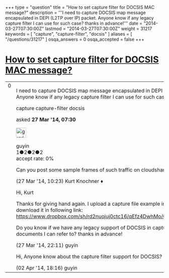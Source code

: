 +++
type = "question"
title = "How to set capture filter for DOCSIS MAC message?"
description = '''I need to capture DOCSIS map message encapsulated in DEPI (L2TP over IP) packet. Anyone know if any legacy capture filter I can use for such case? thanks in advance!'''
date = "2014-03-27T07:30:00Z"
lastmod = "2014-03-27T07:30:00Z"
weight = 31217
keywords = [ "capture", "capture-filter", "docsis" ]
aliases = [ "/questions/31217" ]
osqa_answers = 0
osqa_accepted = false
+++

<div class="headNormal">

# [How to set capture filter for DOCSIS MAC message?](/questions/31217/how-to-set-capture-filter-for-docsis-mac-message)

</div>

<div id="main-body">

<div id="askform">

<table id="question-table" style="width:100%;"><colgroup><col style="width: 50%" /><col style="width: 50%" /></colgroup><tbody><tr class="odd"><td style="width: 30px; vertical-align: top"><div class="vote-buttons"><div id="post-31217-score" class="post-score" title="current number of votes">0</div><div id="favorite-count" class="favorite-count"></div></div></td><td><div id="item-right"><div class="question-body"><p>I need to capture DOCSIS map message encapsulated in DEPI (L2TP over IP) packet. Anyone know if any legacy capture filter I can use for such case? thanks in advance!</p></div><div id="question-tags" class="tags-container tags">capture capture-filter docsis</div><div id="question-controls" class="post-controls"></div><div class="post-update-info-container"><div class="post-update-info post-update-info-user"><p>asked <strong>27 Mar '14, 07:30</strong></p><img src="https://secure.gravatar.com/avatar/3540a8ef2d9764d4e0ad88b01abed52c?s=32&amp;d=identicon&amp;r=g" class="gravatar" width="32" height="32" alt="guyin&#39;s gravatar image" /><p>guyin<br />
<span class="score" title="1 reputation points">1</span><span title="2 badges"><span class="badge1">●</span><span class="badgecount">2</span></span><span title="2 badges"><span class="silver">●</span><span class="badgecount">2</span></span><span title="2 badges"><span class="bronze">●</span><span class="badgecount">2</span></span><br />
<span class="accept_rate" title="Rate of the user&#39;s accepted answers">accept rate:</span> <span title="guyin has no accepted answers">0%</span></p></div></div><div id="comments-container-31217" class="comments-container"><span id="31223"></span><div id="comment-31223" class="comment"><div id="post-31223-score" class="comment-score"></div><div class="comment-text"><p>Can you post some sample frames of such traffic on cloudshark.org?</p></div><div id="comment-31223-info" class="comment-info"><span class="comment-age">(27 Mar '14, 10:23)</span> Kurt Knochner ♦</div></div><span id="31241"></span><div id="comment-31241" class="comment"><div id="post-31241-score" class="comment-score"></div><div class="comment-text"><p>Hi, Kurt</p><p>Thanks for giving hand again. I upload a capture file example in dropbox, pls download it in following link: <a href="https://www.dropbox.com/sh/rd2nuojuj0ctc16/qEfz4DwhMo/0905_8*1_map.pcapng">https://www.dropbox.com/sh/rd2nuojuj0ctc16/qEfz4DwhMo/0905_8*1_map.pcapng</a></p><p>Do you know if we have any legacy support of DOCSIS in capture-filter? or any documents I can refer to? thanks in advance!</p></div><div id="comment-31241-info" class="comment-info"><span class="comment-age">(27 Mar '14, 22:11)</span> guyin</div></div><span id="31447"></span><div id="comment-31447" class="comment"><div id="post-31447-score" class="comment-score"></div><div class="comment-text"><p>Hi, Anyone know about the capture filter support for DOCSIS? up.</p></div><div id="comment-31447-info" class="comment-info"><span class="comment-age">(02 Apr '14, 18:16)</span> guyin</div></div></div><div id="comment-tools-31217" class="comment-tools"></div><div class="clear"></div><div id="comment-31217-form-container" class="comment-form-container"></div><div class="clear"></div></div></td></tr></tbody></table>

</div>

</div>


